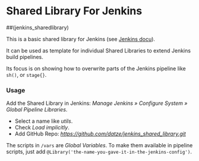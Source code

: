 # Shared Library For Jenkins
##(jenkins_sharedlibrary)

This is a basic shared library for Jenkins (see [Jenkins docu](https://jenkins.io/doc/book/pipeline/shared-libraries/)).

It can be used as template for individual Shared Libraries to extend Jenkins build pipelines.

Its focus is on showing how to overwrite parts of the Jenkins pipeline like `sh()`, or `stage{}`.

### Usage
Add the Shared Library in Jenkins: *Manage Jenkins » Configure System » Global Pipeline Libraries*.
* Select a name like *utils*.
* Check *Load implicitly*.
* Add GitHub Repo: *https://github.com/datze/jenkins_shared_library.git*

The scripts in `/vars` are *Global Variables*. To make them available in pipeline scripts, just add `@Library('the-name-you-gave-it-in-the-jenkins-config')`.